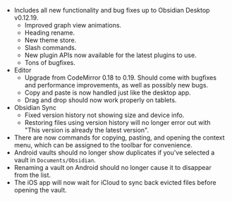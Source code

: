 - Includes all new functionality and bug fixes up to Obsidian Desktop v0.12.19.
	- Improved graph view animations.
	- Heading rename.
	- New theme store.
	- Slash commands.
	- New plugin APIs now available for the latest plugins to use.
	- Tons of bugfixes.
- Editor
	- Upgrade from CodeMirror 0.18 to 0.19. Should come with bugfixes and performance improvements, as well as possibly new bugs.
	- Copy and paste is now handled just like the desktop app.
	- Drag and drop should now work properly on tablets.
- Obsidian Sync
	- Fixed version history not showing size and device info.
	- Restoring files using version history will no longer error out with "This version is already the latest version".
- There are now commands for copying, pasting, and opening the context menu, which can be assigned to the toolbar for convenience.
- Android vaults should no longer show duplicates if you've selected a vault in `Documents/Obsidian`.
- Renaming a vault on Android should no longer cause it to disappear from the list.
- The iOS app will now wait for iCloud to sync back evicted files before opening the vault.
